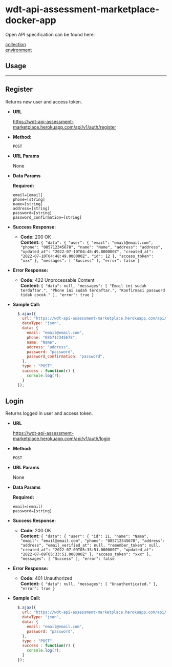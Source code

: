 # wdt-api-assessment-marketplace-docker-app

Open API specification can be found here:

[collection](https://github.com/egostigma/wdt-api-assessment-marketplace/blob/main/openAPI/wdt-api-assessment-marketplace.postman_collection.json)\
[environment](https://github.com/egostigma/wdt-api-assessment-marketplace/blob/main/openAPI/wdt-api-assessment-marketplace.postman_environment.json)

## Usage
----

**Register**
----

  Returns new user and access token.

* **URL**

  https://wdt-api-assessment-marketplace.herokuapp.com/api/v1/auth/register

* **Method:**

  `POST`
  
* **URL Params**

    None

* **Data Params**

   **Required:**

   `email=[email]`\
   `phone=[string]`\
   `name=[string]`\
   `address=[string]`\
   `password=[string]`\
   `password_confirmation=[string]`

* **Success Response:**

  * **Code:** 200 OK\
    **Content:** `{
    "data": {
        "user": {
            "email": "email@email.com",
            "phone": "085712345678",
            "name": "Name",
            "address": "address",
            "updated_at": "2022-07-10T04:48:49.000000Z",
            "created_at": "2022-07-10T04:48:49.000000Z",
            "id": 12
        },
        "access_token": "xxx"
    },
    "messages": [
        "Success"
    ],
    "error": false
}`

* **Error Response:**

  * **Code:** 422 Unprocessable Content\
    **Content:** `{
    "data": null,
    "messages": [
        "Email ini sudah terdaftar.",
        "Phone ini sudah terdaftar.",
        "Konfirmasi password tidak cocok."
    ],
    "error": true
}`

* **Sample Call:**

  ```javascript
    $.ajax({
      url: "https://wdt-api-assessment-marketplace.herokuapp.com/api/v1/auth/register",
      dataType: "json",
      data: {
        email: "email@email.com", 
        phone: "085712345678",
        name: "Name",
        address: "address",
        password: "password",
        password_confirmation: "password",
      },
      type : "POST",
      success : function(r) {
        console.log(r);
      }
    });
  ```

**Login**
----

  Returns logged in user and access token.

* **URL**

  https://wdt-api-assessment-marketplace.herokuapp.com/api/v1/auth/login

* **Method:**

  `POST`
  
* **URL Params**

    None

* **Data Params**

   **Required:**

   `email=[email]`\
   `password=[string]`

* **Success Response:**

  * **Code:** 200 OK\
    **Content:** `{
    "data": {
        "user": {
            "id": 11,
            "name": "Nama",
            "email": "email@email.com",
            "phone": "085712345678",
            "address": "address",
            "email_verified_at": null,
            "remember_token": null,
            "created_at": "2022-07-09T05:33:51.000000Z",
            "updated_at": "2022-07-09T05:33:51.000000Z"
        },
        "access_token": "xxx"
    },
    "messages": [
        "Success"
    ],
    "error": false`

* **Error Response:**

  * **Code:** 401 Unauthorized\
    **Content:** `{
        "data": null,
        "messages": [
            "Unauthenticated."
        ],
        "error": true
    }`

* **Sample Call:**

  ```javascript
    $.ajax({
      url: "https://wdt-api-assessment-marketplace.herokuapp.com/api/v1/auth/login",
      dataType: "json",
      data: {
        email: "email@email.com", 
        password: "password",
      },
      type : "POST",
      success : function(r) {
        console.log(r);
      }
    });
  ```
